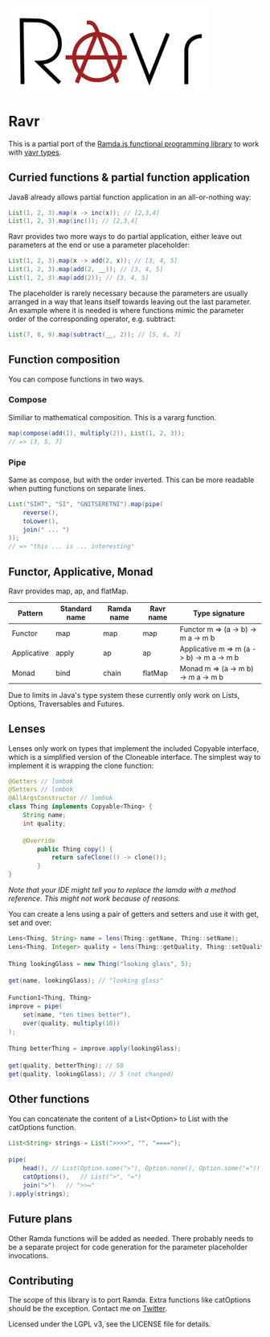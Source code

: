 <img src="./ravr.svg" alt="ravr logo" width="400px">

# Ravr

This is a partial port of the [Ramda.js functional programming library](http://ramdajs.com) to work with [vavr types](http://www.vavr.io).

## Curried functions & partial function application

Java8 already allows partial function application in an all-or-nothing way:

```java
List(1, 2, 3).map(x -> inc(x)); // [2,3,4]
List(1, 2, 3).map(inc()); // [2,3,4]
```

Ravr provides two more ways to do partial application, either leave out parameters at the end or use a parameter placeholder:

```java
List(1, 2, 3).map(x -> add(2, x)); // [3, 4, 5]
List(1, 2, 3).map(add(2, __)); // [3, 4, 5]
List(1, 2, 3).map(add(2)); // [3, 4, 5]
```

The placeholder is rarely necessary because the parameters are usually arranged in a way that leans itself towards leaving out the last parameter. An example where it is needed is where functions mimic the parameter order of the corresponding operator, e.g. subtract:

```java
List(7, 8, 9).map(subtract(__, 2)); // [5, 6, 7]
```

## Function composition

You can compose functions in two ways.

### Compose

Similiar to mathematical composition. This is a vararg function.

```java
map(compose(add(1), multiply(2)), List(1, 2, 3));
// => [3, 5, 7]
```

### Pipe

Same as compose, but with the order inverted. This can be more readable when putting functions on separate lines.

```java
List("SIHT", "SI", "GNITSERETNI").map(pipe(
	reverse(),
	toLower(),
	join(" ... ")
));
// => "this ... is ... interesting"
```

## Functor, Applicative, Monad

Ravr provides map, ap, and flatMap.

Pattern | Standard name | Ramda name | Ravr name | Type signature
------- | ------------- | ---------- | --------- | --------------
Functor | map           | map        | map       | Functor m => (a -> b) -> m a -> m b
Applicative | apply     | ap         | ap        | Applicative m => m (a -> b) -> m a -> m b
Monad   | bind          | chain      | flatMap   | Monad m => (a -> m b) -> m a -> m b

Due to limits in Java's type system these currently only work on Lists, Options, Traversables and Futures.

## Lenses

Lenses only work on types that implement the included Copyable interface, which is a simplified version of the Cloneable interface. The simplest way to implement it is wrapping the clone function:

```Java
@Getters // lombok
@Setters // lombok
@AllArgsConstructor // lombok
class Thing implements Copyable<Thing> {
	String name;
	int quality;

	@Override
        public Thing copy() {
            return safeClone(() -> clone());
        }
}
```

_Note that your IDE might tell you to replace the lamda with a method reference. This might not work because of reasons._

You can create a lens using a pair of getters and setters and use it with get, set and over:

```java
Lens<Thing, String> name = lens(Thing::getName, Thing::setName);
Lens<Thing, Integer> quality = lens(Thing::getQuality, Thing::setQuality);

Thing lookingGlass = new Thing("looking glass", 5);

get(name, lookingGlass); // "looking glass"

Function1<Thing, Thing>
improve = pipe(
	set(name, "ten times better"),
	over(quality, multiply(10))
);

Thing betterThing = improve.apply(lookingGlass);

get(quality, betterThing); // 50
get(quality, lookingGlass); // 5 (not changed)
```

## Other functions

You can concatenate the content of a List<Option<X>> to List<X> with the catOptions function.

```java
List<String> strings = List(">>>>", "", "====");

pipe(
	head(),	// List(Option.some(">"), Option.none(), Option.some("="))
	catOptions(),	// List(">", "=")
	join(">")	// ">>="
).apply(strings);
```

## Future plans

Other Ramda functions will be added as needed. There probably needs to be a separate project for code generation for the parameter placeholder invocations.

## Contributing

The scope of this library is to port Ramda. Extra functions like catOptions should be the exception. Contact me on [Twitter](https://twitter.com/rednifre).

Licensed under the LGPL v3, see the LICENSE file for details.
